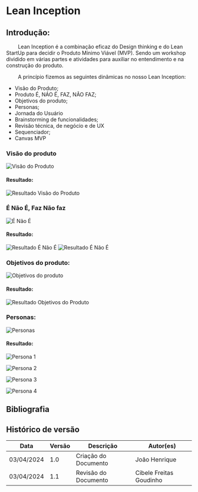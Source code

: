 # Lean Inception

## Introdução:
&emsp;&emsp; Lean Inception é a combinação eficaz do Design thinking e do Lean StartUp para decidir o Produto Mínimo Viável (MVP). Sendo um workshop dividido em várias partes e atividades para auxiliar no entendimento e na construção do produto.

&emsp;&emsp; A princípio fizemos as seguintes dinâmicas no nosso Lean Inception:

- Visão do Produto;
- Produto É, NÁO É, FAZ, NÃO FAZ;
- Objetivos do produto;
- Personas;
- Jornada do Usuário
- Brainstorming de funcionalidades;
- Revisão técnica, de negócio e de UX
- Sequenciador;
- Canvas MVP

### Visão do produto

![Visão do Produto](../assets/LeanInception/VisaodoProduto1.png)

#### Resultado:

![Resultado Visão do Produto](../assets/LeanInception/VisaodoProduto2.png)

### É Não É, Faz Não faz

![É Não É](../assets/LeanInception/ENaoE.png)

#### Resultado:

![Resultado É Não É](../assets/LeanInception/ENaoE1.png)
![Resultado É Não É](../assets/LeanInception/ENaoE2.png)

### Objetivos do produto:

![Objetivos do produto](../assets/LeanInception/ObjetivoProduto.png)

#### Resultado:

![Resultado Objetivos do Produto](../assets/LeanInception/ObjetivoProduto1.png)

### Personas:

![Personas](../assets/LeanInception/Personas.png)

#### Resultado:

![Persona 1](../assets/LeanInception/Personas1.png)

![Persona 2](../assets/LeanInception/Personas2.png)

![Persona 3](../assets/LeanInception/Personas3.png)

![Persona 4](../assets/LeanInception/Personas4.png)


## Bibliografia

## Histórico de versão
| Data | Versão | Descrição | Autor(es) |
| ---- | ---- | ---- | ---- |
| 03/04/2024 | 1.0 | Criação do Documento | João Henrique |
| 03/04/2024 | 1.1 | Revisão do Documento | Cibele Freitas Goudinho |